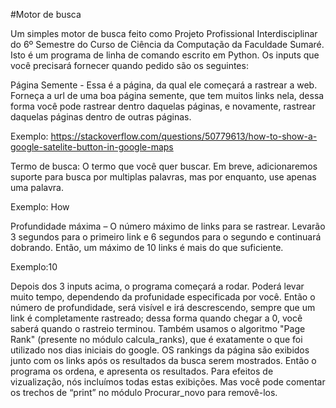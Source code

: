 #Motor de busca

Um simples motor de busca feito como Projeto Profissional Interdisciplinar do 6º Semestre do Curso de Ciência da Computação da Faculdade Sumaré.
Isto é um programa de linha de comando escrito em Python. Os inputs que você precisará fornecer quando pedido são os seguintes:

Página Semente - Essa é a página, da qual ele começará a rastrear a web. Forneça a url de uma boa página semente, que tem muitos links nela, dessa forma você pode rastrear dentro daquelas páginas, e novamente, rastrear daquelas páginas dentro de outras páginas.

Exemplo: https://stackoverflow.com/questions/50779613/how-to-show-a-google-satelite-button-in-google-maps

Termo de busca: O termo que você quer buscar. Em breve, adicionaremos suporte para busca por multiplas palavras, mas por enquanto, use apenas uma palavra.

Exemplo: How

Profundidade máxima – O número máximo de links para se rastrear. Levarão 3 segundos para o primeiro link e 6 segundos para o segundo e continuará dobrando. Então, um máximo de 10 links é mais do que suficiente.

Exemplo:10

Depois dos 3 inputs acima, o programa começará a rodar. Poderá levar muito tempo, dependendo da profunidade especificada por você. Então o número de profundidade, será visível e irá descrescendo, sempre que um link é completamente rastreado; dessa forma quando chegar a 0, você saberá quando o rastreio terminou.
Também usamos o algoritmo "Page Rank" (presente no módulo calcula_ranks), que é exatamente o que foi utilizado nos dias iniciais do google. OS rankings da página são exibidos junto com os links após os resultados da busca serem mostrados. Então o programa os ordena, e apresenta os resultados.
Para efeitos de vizualização, nós incluímos todas estas exibições. Mas você pode comentar os trechos de “print” no módulo Procurar_novo para removê-los.
